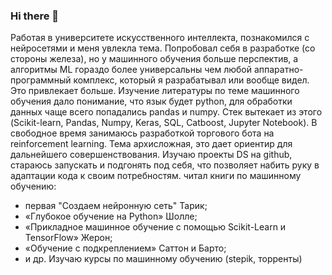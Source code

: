### Hi there 👋

<!--
**Glutok/Glutok** is a ✨ _special_ ✨ repository because its `README.md` (this file) appears on your GitHub profile.

Here are some ideas to get you started:

- 🔭 I’m currently working on ...
- 🌱 I’m currently learning ...
- 👯 I’m looking to collaborate on ...
- 🤔 I’m looking for help with ...
- 💬 Ask me about ...
- 📫 How to reach me: ...
- 😄 Pronouns: ...
- ⚡ Fun fact: ...
-->


Работая в университете искусственного интеллекта, познакомился с нейросетями и меня увлекла тема. Попробовал себя в разработке (со стороны железа), но у машинного обучения больше перспектив, а алгоритмы ML гораздо более универсальны чем любой аппаратно-программный комплекс, который я разрабатывал или вообще видел. Это привлекает больше. Изучение литературы по теме машинного обучения дало понимание, что язык будет python, для обработки данных чаще всего попадались pandas и numpy.
Стек вытекает из этого (Scikit-learn, Pandas, Numpy, Keras, SQL, Catboost, Jupyter Notebook).
В свободное время занимаюсь разработкой торгового бота на reinforcement learning. Тема архисложная, это дает ориентир для дальнейшего совершенствования.
Изучаю проекты DS на github, стараюсь запускать и подгонять под себя, что позволяет набить руку в адаптации кода к своим потребностям.
читал книги по машинному обучению:
- первая "Создаем нейронную сеть" Тарик;
- «Глубокое обучение на Python» Шолле;
- «Прикладное машинное обучение с помощью Scikit-Learn и TensorFlow» Жерон;
- «Обучение с подкреплением» Саттон и Барто;
- и др.
Изучаю курсы по машинному обучению (stepik, торренты)

